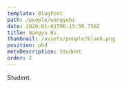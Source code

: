 ```yaml
---
template: BlogPost
path: /people/wangyubi
date: 2020-01-01T06:15:50.738Z
title: Wangyu Bi
thumbnail: /assets/people/blank.png
position: phd
metaDescription: Student
order: 2
---
```


Student.



